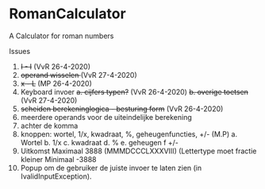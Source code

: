 # RomanCalculator
A Calculator for roman numbers

Issues

1. <s>I - I</s> (VvR 26-4-2020)
2. <s>operand wisselen </s>(VvR 27-4-2020)
3. <s>x - L</s> (MP 26-4-2020)
4. Keyboard invoer 
  <s>a. cijfers typen?</s> (VvR 26-4-2020)
  <s>b. overige toetsen</s> (VvR 27-4-2020)
5. <s>scheiden berekeninglogica - besturing form</s> (VvR 26-4-2020)
6. meerdere operands voor de uiteindelijke berekening
7. achter de komma
8. knoppen: wortel, 1/x, kwadraat, %, geheugenfuncties, +/- (M.P)
  a. Wortel
  b. 1/x
  c. kwadraat
  d. %
  e. geheugen
  f +/-
9. Uitkomst Maximaal 3888 (MMMDCCCLXXXVIII) (Lettertype moet fractie kleiner Minimaal -3888
10. Popup om de gebruiker de juiste invoer te laten zien (in IvalidInputException).
